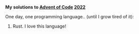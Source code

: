 **My solutions to [Advent of Code](https://adventofcode.com) [2022](https://adventofcode.com/2022)**

One day, one programming language.. (until I grow tired of it):

1. Rust. I love this language!
